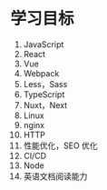 # 学习目标

1. JavaScript
2. React
3. Vue
4. Webpack
5. Less，Sass
6. TypeScript
7. Nuxt，Next
8. Linux
9. nginx
10. HTTP
11. 性能优化，SEO 优化
12. CI/CD
13. Node
14. 英语文档阅读能力

